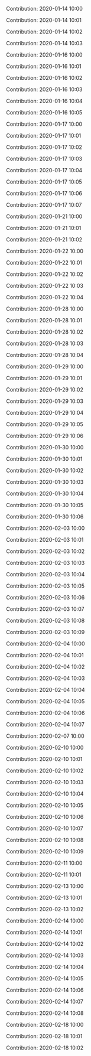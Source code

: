 Contribution: 2020-01-14 10:00

Contribution: 2020-01-14 10:01

Contribution: 2020-01-14 10:02

Contribution: 2020-01-14 10:03

Contribution: 2020-01-16 10:00

Contribution: 2020-01-16 10:01

Contribution: 2020-01-16 10:02

Contribution: 2020-01-16 10:03

Contribution: 2020-01-16 10:04

Contribution: 2020-01-16 10:05

Contribution: 2020-01-17 10:00

Contribution: 2020-01-17 10:01

Contribution: 2020-01-17 10:02

Contribution: 2020-01-17 10:03

Contribution: 2020-01-17 10:04

Contribution: 2020-01-17 10:05

Contribution: 2020-01-17 10:06

Contribution: 2020-01-17 10:07

Contribution: 2020-01-21 10:00

Contribution: 2020-01-21 10:01

Contribution: 2020-01-21 10:02

Contribution: 2020-01-22 10:00

Contribution: 2020-01-22 10:01

Contribution: 2020-01-22 10:02

Contribution: 2020-01-22 10:03

Contribution: 2020-01-22 10:04

Contribution: 2020-01-28 10:00

Contribution: 2020-01-28 10:01

Contribution: 2020-01-28 10:02

Contribution: 2020-01-28 10:03

Contribution: 2020-01-28 10:04

Contribution: 2020-01-29 10:00

Contribution: 2020-01-29 10:01

Contribution: 2020-01-29 10:02

Contribution: 2020-01-29 10:03

Contribution: 2020-01-29 10:04

Contribution: 2020-01-29 10:05

Contribution: 2020-01-29 10:06

Contribution: 2020-01-30 10:00

Contribution: 2020-01-30 10:01

Contribution: 2020-01-30 10:02

Contribution: 2020-01-30 10:03

Contribution: 2020-01-30 10:04

Contribution: 2020-01-30 10:05

Contribution: 2020-01-30 10:06

Contribution: 2020-02-03 10:00

Contribution: 2020-02-03 10:01

Contribution: 2020-02-03 10:02

Contribution: 2020-02-03 10:03

Contribution: 2020-02-03 10:04

Contribution: 2020-02-03 10:05

Contribution: 2020-02-03 10:06

Contribution: 2020-02-03 10:07

Contribution: 2020-02-03 10:08

Contribution: 2020-02-03 10:09

Contribution: 2020-02-04 10:00

Contribution: 2020-02-04 10:01

Contribution: 2020-02-04 10:02

Contribution: 2020-02-04 10:03

Contribution: 2020-02-04 10:04

Contribution: 2020-02-04 10:05

Contribution: 2020-02-04 10:06

Contribution: 2020-02-04 10:07

Contribution: 2020-02-07 10:00

Contribution: 2020-02-10 10:00

Contribution: 2020-02-10 10:01

Contribution: 2020-02-10 10:02

Contribution: 2020-02-10 10:03

Contribution: 2020-02-10 10:04

Contribution: 2020-02-10 10:05

Contribution: 2020-02-10 10:06

Contribution: 2020-02-10 10:07

Contribution: 2020-02-10 10:08

Contribution: 2020-02-10 10:09

Contribution: 2020-02-11 10:00

Contribution: 2020-02-11 10:01

Contribution: 2020-02-13 10:00

Contribution: 2020-02-13 10:01

Contribution: 2020-02-13 10:02

Contribution: 2020-02-14 10:00

Contribution: 2020-02-14 10:01

Contribution: 2020-02-14 10:02

Contribution: 2020-02-14 10:03

Contribution: 2020-02-14 10:04

Contribution: 2020-02-14 10:05

Contribution: 2020-02-14 10:06

Contribution: 2020-02-14 10:07

Contribution: 2020-02-14 10:08

Contribution: 2020-02-18 10:00

Contribution: 2020-02-18 10:01

Contribution: 2020-02-18 10:02

